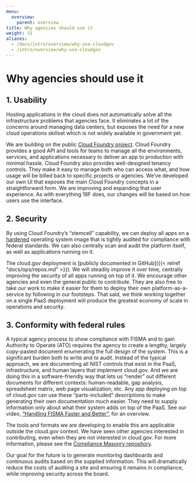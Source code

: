 ```yaml
---
menu:
  overview:
    parent: overview
title: Why agencies should use it
weight: 31
aliases:
  - /docs/intro/overview/why-use-cloudgov
  - /intro/overview/why-use-cloudgov
---
```


# Why agencies should use it

## 1. Usability

Hosting applications in the cloud does not automatically solve all the infrastructure problems that agencies face. It eliminates a lot of the concerns around managing data centers, but exposes the need for a new cloud operations skillset which is not widely available in government yet.

We are building on the public [Cloud Foundry project](http://www.cloudfoundry.org/). Cloud Foundry provides a good API and tools for teams to manage all the environments, services, and applications necessary to deliver an app to production with minimal hassle. Cloud Foundry also provides well-designed tenancy controls. They make it easy to manage both who can access what, and how usage will be billed back to specific projects or agencies. We’ve developed our own UI that exposes the main Cloud Foundry concepts in a straightforward form. We are improving and expanding that user experience. As with everything 18F does, our changes will be based on how users use the interface.

## 2. Security

By using Cloud Foundry’s “stemcell” capability, we can deploy all apps on a [hardened](https://github.com/18F/cg-harden-boshrelease) operating system image that is tightly audited for compliance with federal standards. We can also centrally scan and audit the platform itself, as well as applications running on it.

The cloud.gov deployment is [publicly documented in GitHub]({{< relref "docs/ops/repos.md" >}}). We will steadily improve it over time, centrally improving the security of all apps running on top of it. We encourage other agencies and even the general public to contribute. They are also free to take our work to make it easier for them to deploy their own platform-as-a-service by following in our footsteps. That said, we think working together on a single PaaS deployment will produce the greatest economy of scale in operations and security.


## 3. Conformity with federal rules
A typical agency process to show compliance with FISMA and to gain Authority to Operate (ATO) requires the agency to create a lengthy, largely copy-pasted document enumerating the full design of the system. This is a significant burden both to write and to audit. Instead of the typical approach, we are documenting all NIST controls that exist in the PaaS, infrastructure, and human layers that implement cloud.gov. And we are doing this in a software-friendly way that lets us “render” out different documents for different contexts: human-readable, gap analysis, spreadsheet matrix, web page visualization, etc. Any app deploying on top of cloud.gov can use these “parts-included” descriptions to make generating their own documentation much easier. They need to supply information only about what their system adds on top of the PaaS. See our video, [“Handling FISMA Faster and Better”](https://www.youtube.com/watch?v=T1S52B1-NT4), for an overview.

The tools and formats we are developing to enable this are applicable outside the cloud.gov context. We have seen other agencies interested in contributing, even when they are not interested in cloud.gov. For more information, please see the [Compliance Masonry repository](https://github.com/opencontrol/compliance-masonry).

Our goal for the future is to generate monitoring dashboards and continuous audits based on the supplied information. This will dramatically reduce the costs of auditing a site and ensuring it remains in compliance, while improving security across the board.
